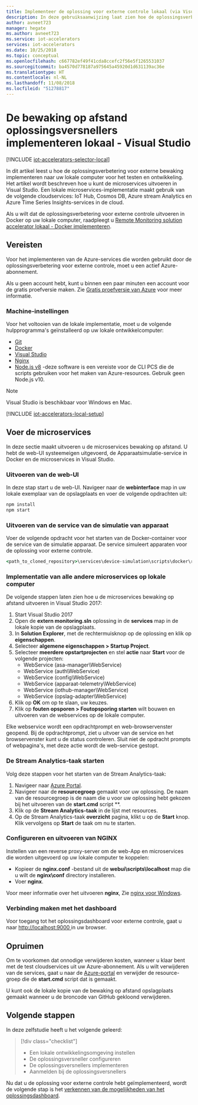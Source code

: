 ```yaml
---
title: Implementeer de oplossing voor externe controle lokaal (via Visual Studio IDE) - Azure | Microsoft Docs
description: In deze gebruiksaanwijzing laat zien hoe de oplossingsverbetering voor externe bewaking implementeren naar uw lokale computer voor het testen en ontwikkeling.
author: avneet723
manager: hegate
ms.author: avneet723
ms.service: iot-accelerators
services: iot-accelerators
ms.date: 10/25/2018
ms.topic: conceptual
ms.openlocfilehash: c667782ef49f41cda8ccefc2f56e5f1265531037
ms.sourcegitcommit: ba4570d778187a975645a45920d1d631139ac36e
ms.translationtype: HT
ms.contentlocale: nl-NL
ms.lasthandoff: 11/08/2018
ms.locfileid: "51278817"
---
```

# <a name="deploy-the-remote-monitoring-solution-accelerator-locally---visual-studio"></a>De bewaking op afstand oplossingsversnellers implementeren lokaal - Visual Studio

[!INCLUDE [iot-accelerators-selector-local](../../includes/iot-accelerators-selector-local.md)]

In dit artikel leest u hoe de oplossingsverbetering voor externe bewaking implementeren naar uw lokale computer voor het testen en ontwikkeling. Het artikel wordt beschreven hoe u kunt de microservices uitvoeren in Visual Studio. Een lokale microservices-implementatie maakt gebruik van de volgende cloudservices: IoT Hub, Cosmos DB, Azure stream Analytics en Azure Time Series Insights-services in de cloud.

Als u wilt dat de oplossingsverbetering voor externe controle uitvoeren in Docker op uw lokale computer, raadpleegt u [Remote Monitoring solution accelerator lokaal - Docker implementeren](iot-accelerators-remote-monitoring-deploy-local-docker.md).

## <a name="prerequisites"></a>Vereisten

Voor het implementeren van de Azure-services die worden gebruikt door de oplossingsverbetering voor externe controle, moet u een actief Azure-abonnement.

Als u geen account hebt, kunt u binnen een paar minuten een account voor de gratis proefversie maken. Zie [Gratis proefversie van Azure](https://azure.microsoft.com/pricing/free-trial/) voor meer informatie.

### <a name="machine-setup"></a>Machine-instellingen

Voor het voltooien van de lokale implementatie, moet u de volgende hulpprogramma's geïnstalleerd op uw lokale ontwikkelcomputer:

* [Git](https://git-scm.com/)
* [Docker](https://www.docker.com)
* [Visual Studio](https://visualstudio.microsoft.com/)
* [Nginx](http://nginx.org/en/download.html)
* [Node.js v8](https://nodejs.org/) -deze software is een vereiste voor de CLI PCS die de scripts gebruiken voor het maken van Azure-resources. Gebruik geen Node.js v10.

> [!NOTE]
> Visual Studio is beschikbaar voor Windows en Mac.

[!INCLUDE [iot-accelerators-local-setup](../../includes/iot-accelerators-local-setup.md)]

## <a name="run-the-microservices"></a>Voer de microservices

In deze sectie maakt uitvoeren u de microservices bewaking op afstand. U hebt de web-UI systeemeigen uitgevoerd, de Apparaatsimulatie-service in Docker en de microservices in Visual Studio.

### <a name="run-the-web-ui"></a>Uitvoeren van de web-UI

In deze stap start u de web-UI. Navigeer naar de **webinterface** map in uw lokale exemplaar van de opslagplaats en voer de volgende opdrachten uit:

```cmd
npm install
npm start
```

### <a name="run-the-device-simulation-service"></a>Uitvoeren van de service van de simulatie van apparaat

Voer de volgende opdracht voor het starten van de Docker-container voor de service van de simulatie apparaat. De service simuleert apparaten voor de oplossing voor externe controle.

```cmd
<path_to_cloned_repository>\services\device-simulation\scripts\docker\run.cmd
```

### <a name="deploy-all-other-microservices-on-local-machine"></a>Implementatie van alle andere microservices op lokale computer

De volgende stappen laten zien hoe u de microservices bewaking op afstand uitvoeren in Visual Studio 2017:

1. Start Visual Studio 2017
1. Open de **extern monitoring.sln** oplossing in de **services** map in de lokale kopie van de opslagplaats.
1. In **Solution Explorer**, met de rechtermuisknop op de oplossing en klik op **eigenschappen**.
1. Selecteer **algemene eigenschappen > Startup Project**.
1. Selecteer **meerdere opstartprojecten** en stel **actie** naar **Start** voor de volgende projecten:
    * WebService (asa-manager\WebService)
    * WebService (auth\WebService)
    * WebService (config\WebService)
    * WebService (apparaat-telemetry\WebService)
    * WebService (iothub-manager\WebService)
    * WebService (opslag-adapter\WebService)
1. Klik op **OK** om op te slaan, uw keuzes.
1. Klik op **fouten opsporen > Foutopsporing starten** wilt bouwen en uitvoeren van de webservices op de lokale computer.

Elke webservice wordt een opdrachtprompt en web-browservenster geopend. Bij de opdrachtprompt, ziet u uitvoer van de service en het browservenster kunt u de status controleren. Sluit niet de opdracht prompts of webpagina's, met deze actie wordt de web-service gestopt.

### <a name="start-the-stream-analytics-job"></a>De Stream Analytics-taak starten

Volg deze stappen voor het starten van de Stream Analytics-taak:

1. Navigeer naar [Azure Portal](https://portal.azure.com).
1. Navigeer naar de **resourcegroep** gemaakt voor uw oplossing. De naam van de resourcegroep is de naam die u voor uw oplossing hebt gekozen bij het uitvoeren van de **start.cmd** script **.
1. Klik op de **Stream Analytics-taak** in de lijst met resources.
1. Op de Stream Analytics-taak **overzicht** pagina, klikt u op de **Start** knop. Klik vervolgens op **Start** de taak om nu te starten.

### <a name="configure-and-run-nginx"></a>Configureren en uitvoeren van NGINX

Instellen van een reverse proxy-server om de web-App en microservices die worden uitgevoerd op uw lokale computer te koppelen:

* Kopieer de **nginx.conf** -bestand uit de **webui\scripts\localhost** map die u wilt de **nginx\conf** directory installeren.
* Voer **nginx**.

Voor meer informatie over het uitvoeren **nginx**, Zie [nginx voor Windows](http://nginx.org/en/docs/windows.html).

### <a name="connect-to-the-dashboard"></a>Verbinding maken met het dashboard

Voor toegang tot het oplossingsdashboard voor externe controle, gaat u naar [ http://localhost:9000 ](http://localhost:9000) in uw browser.

## <a name="clean-up"></a>Opruimen

Om te voorkomen dat onnodige verwijderen kosten, wanneer u klaar bent met de test cloudservices uit uw Azure-abonnement. Als u wilt verwijderen van de services, gaat u naar de [Azure-portal](https://ms.portal.azure.com) en verwijder de resource-groep die de **start.cmd** script dat is gemaakt.

U kunt ook de lokale kopie van de bewaking op afstand opslagplaats gemaakt wanneer u de broncode van GitHub gekloond verwijderen.

## <a name="next-steps"></a>Volgende stappen

In deze zelfstudie heeft u het volgende geleerd:

> [!div class="checklist"]
> * Een lokale ontwikkelingsomgeving instellen
> * De oplossingsversneller configureren
> * De oplossingsversnellers implementeren
> * Aanmelden bij de oplossingsversnellers

Nu dat u de oplossing voor externe controle hebt geïmplementeerd, wordt de volgende stap is het [verkennen van de mogelijkheden van het oplossingsdashboard](quickstart-remote-monitoring-deploy.md).

<!-- Next tutorials in the sequence -->